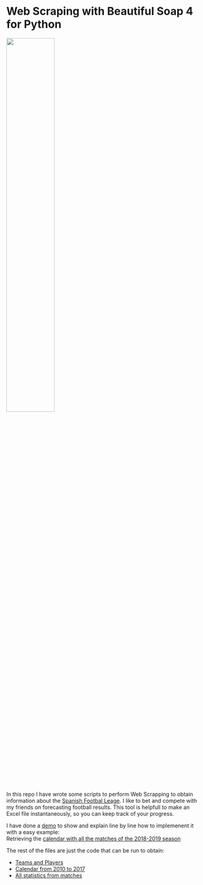 
# Web Scraping with Beautiful Soap 4 for Python

<img src='https://github.com/PabloRR100/Betcomm/blob/master/Scrapping/images/title.png?raw=true' style='width:50%'>

In this repo I have wrote some scripts to perform Web Scrapping to obtain information about the [Spanish Footbal Leage](https://www.laliga.es). I like to bet and compete with my friends on forecasting football results. This tool is helpfull to make an Excel file instantaneously, so you can keep track of your progress.  


I have done a [demo](https://github.com/PabloRR100/web_scrapping/blob/master/Calendar.md) to show and explain line by line how to implemenent it with a easy example:  
Retrieving the [calendar with all the matches of the 2018-2019 season](https://github.com/PabloRR100/web_scrapping/blob/master/Calendar.md)

The rest of the files are just the code that can be run to obtain:  

- [Teams and Players](https://github.com/PabloRR100/web_scrapping/blob/master/1_web_scrapper_teams_and_players.py)
- [Calendar from 2010 to 2017](https://github.com/PabloRR100/web_scrapping/blob/master/0_web_scrapper_2010_2017.py)
- [All statistics from matches](https://github.com/PabloRR100/web_scrapping/blob/master/2_web_scrapper_match_details.py)


